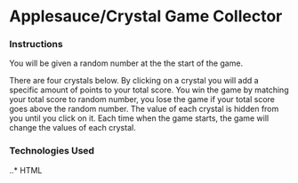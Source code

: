 # Applesauce/Crystal Game Collector

### Instructions

You will be given a random number at the the start of the game.

There are four crystals below. By clicking on a crystal you will add a specific amount of points to your
total score.  You win the game by matching your total score to random number, you lose the game if your 
total score goes above the random number. The value of each crystal is hidden from you until you click on it. 
Each time when the game starts, the game will change the values of each crystal.

### Technologies Used

..* HTML

                
                
                
                
                
                
